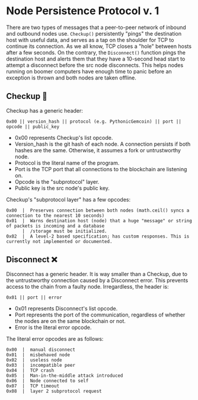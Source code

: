 # Node Persistence Protocol v. 1

There are two types of messages that a peer-to-peer network of inbound and outbound nodes use. ```Checkup()``` persistently "pings" the destination host with useful data, and serves as a tap on the shoulder for TCP to continue its connection. As we all know, TCP closes a "hole" between hosts after a few seconds. On the contrary, the ```Disconnect()``` function pings the destination host and alerts them that they have a 10-second head start to attempt a disconnect before the src node disconnects. This helps nodes running on boomer computers have enough time to panic before an exception is thrown and both nodes are taken offline.

## Checkup 🔌

Checkup has a generic header:

```
0x00 || version_hash || protocol (e.g. PythonicGemcoin) || port || opcode || public_key
```

- 0x00 represents Checkup's list opcode.
- Version_hash is the git hash of each node. A connection persists if both hashes are the same. Otherwise, it assumes a fork or untrustworthy node.
- Protocol is the literal name of the program.
- Port is the TCP port that all connections to the blockchain are listening on.
- Opcode is the "subprotocol" layer.
- Public key is the src node's public key.

Checkup's "subprotocol layer" has a few opcodes:

```
0x00  |  Preserves connection between both nodes (math.ceil() syncs a connection to the nearest 10 seconds)
0x01  |  Warns destination host (node) that a huge "message" or string of packets is incoming and a database
      |  /storage must be initialized.
0x02  |  A level-2 based specification; has custom responses. This is currently not implemented or documented.
```

## Disconnect ❌

Disconnect has a generic header. It is way smaller than a Checkup, due to the untrustworthy connection caused by a Disconnect error. This prevents access to the chain from a faulty node. Irregardless, the header is:

```
0x01 || port || error
```

- 0x01 represents Disconnect's list opcode.
- Port represents the port of the communication, regardless of whether the nodes are on the same blockchain or not.
- Error is the literal error opcode.

The literal error opcodes are as follows:

```
0x00  |  manual disconnect
0x01  |  misbehaved node
0x02  |  useless node
0x03  |  incompatible peer
0x04  |  TCP crash
0x05  |  Man-in-the-middle attack introduced
0x06  |  Node connected to self
0x07  |  TCP timeout
0x08  |  layer 2 subprotocol request
```
